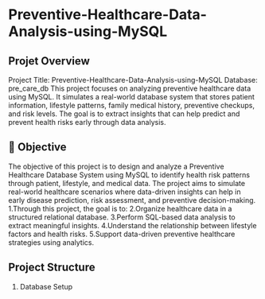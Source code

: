 # Preventive-Healthcare-Data-Analysis-using-MySQL
## Projet Overview
Project Title: Preventive-Healthcare-Data-Analysis-using-MySQL
Database: pre_care_db
        This project focuses on analyzing preventive healthcare data using MySQL. It simulates a real-world database system that stores patient information, lifestyle patterns, family medical history, preventive checkups, and risk levels. The goal is to extract insights that can help predict and prevent health risks early through data analysis.

## 🎯 Objective
The objective of this project is to design and analyze a Preventive Healthcare Database System using MySQL to identify health risk patterns through patient, lifestyle, and medical data. The project aims to simulate real-world healthcare scenarios where data-driven insights can help in early disease prediction, risk assessment, and preventive decision-making.
1.Through this project, the goal is to:
2.Organize healthcare data in a structured relational database.
3.Perform SQL-based data analysis to extract meaningful insights.
4.Understand the relationship between lifestyle factors and health risks.
5.Support data-driven preventive healthcare strategies using analytics.

## Project Structure
1. Database Setup

